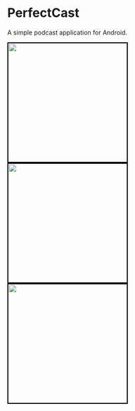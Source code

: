 PerfectCast
=============

A simple podcast application for Android.

<img style="border:2px solid black" src="https://raw.githubusercontent.com/TeagueLander/PerfectCast/master/readme/favourites.png" width="270"> <img style="border:2px solid black" src="https://raw.githubusercontent.com/TeagueLander/PerfectCast/master/readme/podcast_detail.png" width="270"> <img style="border:2px solid black" src="https://raw.githubusercontent.com/TeagueLander/PerfectCast/master/readme/up_next.png" width="270">
